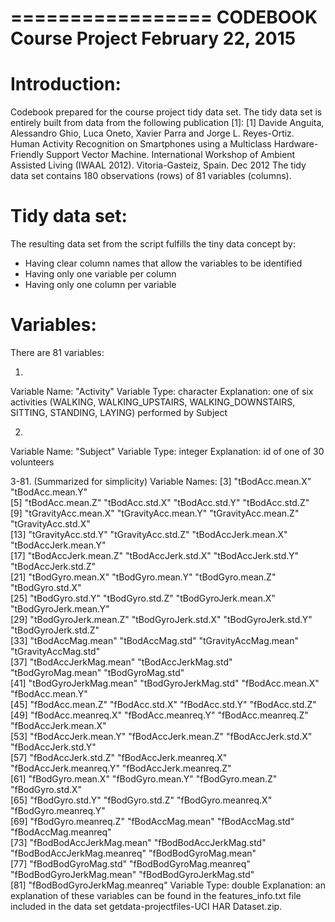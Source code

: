 =================
CODEBOOK
Course Project
February 22, 2015
=================

Introduction:
=============
Codebook prepared for the course project tidy data set. The tidy data set is entirely built from data from the following publication [1]:
[1] Davide Anguita, Alessandro Ghio, Luca Oneto, Xavier Parra and Jorge L. Reyes-Ortiz. Human Activity Recognition on Smartphones using a Multiclass Hardware-Friendly Support Vector Machine. International Workshop of Ambient Assisted Living (IWAAL 2012). Vitoria-Gasteiz, Spain. Dec 2012
The tidy data set contains 180 observations (rows) of 81 variables (columns).


Tidy data set:
==============
The resulting data set from the script fulfills the tiny data concept by: 
- Having clear column names that allow the variables to be identified
- Having only one variable per column
- Having only one column per variable

Variables:
==========
There are 81 variables:

1.
Variable Name: "Activity"
Variable Type: character
Explanation: one of six activities (WALKING, WALKING_UPSTAIRS, WALKING_DOWNSTAIRS, SITTING, STANDING, LAYING) performed by Subject 

2.
Variable Name: "Subject"
Variable Type: integer
Explanation: id of one of 30 volunteers

3-81. (Summarized for simplicity)
Variable Names:
[3]  "tBodAcc.mean.X"             "tBodAcc.mean.Y"            
[5]  "tBodAcc.mean.Z"             "tBodAcc.std.X"              "tBodAcc.std.Y"              "tBodAcc.std.Z"             
[9]  "tGravityAcc.mean.X"         "tGravityAcc.mean.Y"         "tGravityAcc.mean.Z"         "tGravityAcc.std.X"         
[13] "tGravityAcc.std.Y"          "tGravityAcc.std.Z"          "tBodAccJerk.mean.X"         "tBodAccJerk.mean.Y"        
[17] "tBodAccJerk.mean.Z"         "tBodAccJerk.std.X"          "tBodAccJerk.std.Y"          "tBodAccJerk.std.Z"         
[21] "tBodGyro.mean.X"            "tBodGyro.mean.Y"            "tBodGyro.mean.Z"            "tBodGyro.std.X"            
[25] "tBodGyro.std.Y"             "tBodGyro.std.Z"             "tBodGyroJerk.mean.X"        "tBodGyroJerk.mean.Y"       
[29] "tBodGyroJerk.mean.Z"        "tBodGyroJerk.std.X"         "tBodGyroJerk.std.Y"         "tBodGyroJerk.std.Z"        
[33] "tBodAccMag.mean"            "tBodAccMag.std"             "tGravityAccMag.mean"        "tGravityAccMag.std"        
[37] "tBodAccJerkMag.mean"        "tBodAccJerkMag.std"         "tBodGyroMag.mean"           "tBodGyroMag.std"           
[41] "tBodGyroJerkMag.mean"       "tBodGyroJerkMag.std"        "fBodAcc.mean.X"             "fBodAcc.mean.Y"            
[45] "fBodAcc.mean.Z"             "fBodAcc.std.X"              "fBodAcc.std.Y"              "fBodAcc.std.Z"             
[49] "fBodAcc.meanreq.X"          "fBodAcc.meanreq.Y"          "fBodAcc.meanreq.Z"          "fBodAccJerk.mean.X"        
[53] "fBodAccJerk.mean.Y"         "fBodAccJerk.mean.Z"         "fBodAccJerk.std.X"          "fBodAccJerk.std.Y"         
[57] "fBodAccJerk.std.Z"          "fBodAccJerk.meanreq.X"      "fBodAccJerk.meanreq.Y"      "fBodAccJerk.meanreq.Z"     
[61] "fBodGyro.mean.X"            "fBodGyro.mean.Y"            "fBodGyro.mean.Z"            "fBodGyro.std.X"            
[65] "fBodGyro.std.Y"             "fBodGyro.std.Z"             "fBodGyro.meanreq.X"         "fBodGyro.meanreq.Y"        
[69] "fBodGyro.meanreq.Z"         "fBodAccMag.mean"            "fBodAccMag.std"             "fBodAccMag.meanreq"        
[73] "fBodBodAccJerkMag.mean"     "fBodBodAccJerkMag.std"      "fBodBodAccJerkMag.meanreq"  "fBodBodGyroMag.mean"       
[77] "fBodBodGyroMag.std"         "fBodBodGyroMag.meanreq"     "fBodBodGyroJerkMag.mean"    "fBodBodGyroJerkMag.std"    
[81] "fBodBodGyroJerkMag.meanreq"
Variable Type: double
Explanation: an explanation of these variables can be found in the features_info.txt file included in the data set getdata-projectfiles-UCI HAR Dataset.zip.





